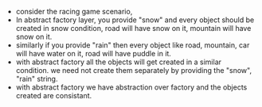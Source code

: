 - consider the racing game scenario,
- In abstract factory layer, you provide "snow" and every object should be created in snow condition, road will have snow on it, mountain will have snow on it.
- similarly if you provide "rain" then every object like road, mountain, car will have water on it, road will have puddle in it.
- with abstract factory all the objects will get created in a similar condition. we need not create them separately by providing the "snow", "rain" string.
- with abstract factory we have abstraction over factory and the objects created are consistant.